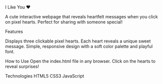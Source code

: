 I Like You ❤️

A cute interactive webpage that reveals heartfelt messages when you click on pixel hearts. Perfect for sharing with someone special!

Features

Displays three clickable pixel hearts.
Each heart reveals a unique sweet message.
Simple, responsive design with a soft color palette and playful font.

How to Use
Open the index.html file in any browser.
Click on the hearts to reveal surprises!

Technologies
HTML5
CSS3
JavaScript

